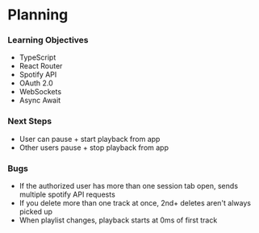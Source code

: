 # Planning

### Learning Objectives
- TypeScript
- React Router
- Spotify API
- OAuth 2.0
- WebSockets
- Async Await

### Next Steps
- User can pause + start playback from app
- Other users pause + stop playback from app

### Bugs
- If the authorized user has more than one session tab open, sends multiple spotify API requests
- If you delete more than one track at once, 2nd+ deletes aren't always picked up
- When playlist changes, playback starts at 0ms of first track